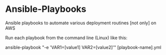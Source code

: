 # Ansible-Playbooks
Ansible playbooks to automate various deployment routines [not only] on AWS 

Run each playbook from the command line (Linux) like this:

ansible-playbook "-e 'VAR1=[value1] VAR2=[value2]'" [playbook-name].yml